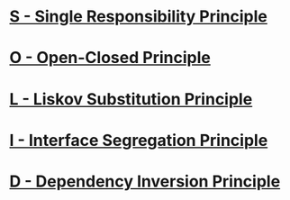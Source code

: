 # [S - Single Responsibility Principle](https://github.com/SlavaVasilakiy/JavaEducation/blob/main/JavaOOP/HomeWork/Lesson6/Documentation/S.md)
# [O - Open-Closed Principle](https://github.com/SlavaVasilakiy/JavaEducation/blob/main/JavaOOP/HomeWork/Lesson6/Documentation/O.md)
# [L - Liskov Substitution Principle](https://github.com/SlavaVasilakiy/JavaEducation/blob/main/JavaOOP/HomeWork/Lesson6/Documentation/L.md)
# [I - Interface Segregation Principle](https://github.com/SlavaVasilakiy/JavaEducation/blob/main/JavaOOP/HomeWork/Lesson6/Documentation/I.md)
# [D - Dependency Inversion Principle](https://github.com/SlavaVasilakiy/JavaEducation/blob/main/JavaOOP/HomeWork/Lesson6/Documentation/D.md)